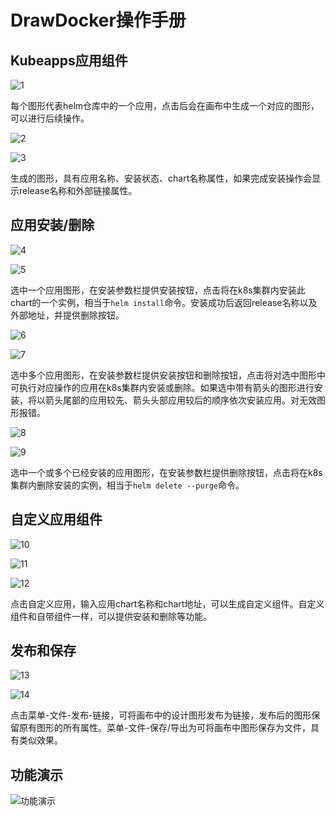 # DrawDocker操作手册

## Kubeapps应用组件
![1](http://i1.fuimg.com/729603/d354557a615c911a.png)

每个图形代表helm仓库中的一个应用，点击后会在画布中生成一个对应的图形，可以进行后续操作。

![2](http://i1.fuimg.com/729603/d6a511942f5b18ce.png)

![3](http://i1.fuimg.com/729603/813df94e75ec6ea1.png)

生成的图形，具有应用名称、安装状态、chart名称属性，如果完成安装操作会显示release名称和外部链接属性。

## 应用安装/删除

![4](http://i1.fuimg.com/729603/52ad059491552b7a.png)

![5](http://i1.fuimg.com/729603/d7354a3b93f06eeb.png)

选中一个应用图形，在安装参数栏提供安装按钮，点击将在k8s集群内安装此chart的一个实例，相当于`helm install`命令。安装成功后返回release名称以及外部地址，并提供删除按钮。

![6](http://i1.fuimg.com/729603/d23f202640f45c8b.png)

![7](http://i1.fuimg.com/729603/7f757a5db3baf5c1.png)

选中多个应用图形，在安装参数栏提供安装按钮和删除按钮，点击将对选中图形中可执行对应操作的应用在k8s集群内安装或删除。如果选中带有箭头的图形进行安装，将以箭头尾部的应用较先、箭头头部应用较后的顺序依次安装应用。对无效图形报错。

![8](http://i1.fuimg.com/729603/58971c71baeef523.png)

![9](http://i1.fuimg.com/729603/64921083a3e85921.png)

选中一个或多个已经安装的应用图形，在安装参数栏提供删除按钮，点击将在k8s集群内删除安装的实例，相当于`helm delete --purge`命令。

## 自定义应用组件

![10](http://i1.fuimg.com/729603/813e72e8390fab9d.png)

![11](http://i1.fuimg.com/729603/6b1d43afe2f84bce.png)

![12](http://i1.fuimg.com/729603/1b6fd0760b323967.png)

点击自定义应用，输入应用chart名称和chart地址，可以生成自定义组件。自定义组件和自带组件一样，可以提供安装和删除等功能。

## 发布和保存

![13](http://i1.fuimg.com/729603/6064e8c1845570a8.png)

![14](http://i1.fuimg.com/729603/ebc13495106a9c44.png)

点击菜单-文件-发布-链接，可将画布中的设计图形发布为链接，发布后的图形保留原有图形的所有属性。菜单-文件-保存/导出为可将画布中图形保存为文件，具有类似效果。

## 功能演示

![功能演示](http://i1.fuimg.com/729603/2e6d882fb49e3800.gif)
